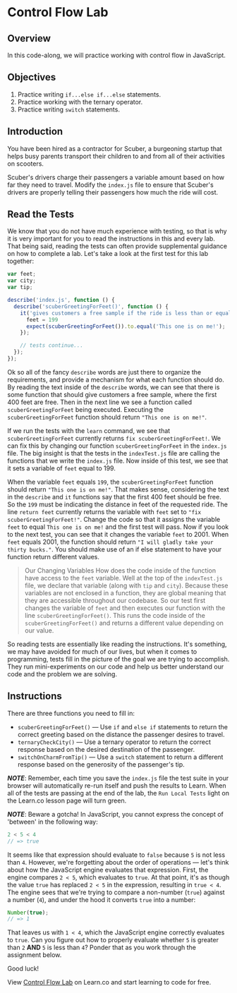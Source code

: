 # Control Flow Lab

## Overview
In this code-along, we will practice working with control flow in JavaScript.

## Objectives
1. Practice writing `if...else if...else` statements.
2. Practice working with the ternary operator.
3. Practice writing `switch` statements.

## Introduction
You have been hired as a contractor for Scuber, a burgeoning startup that helps busy parents transport their children to and from all of their activities on scooters.

Scuber's drivers charge their passengers a variable amount based on how far they need to travel. Modify the `index.js` file to ensure that Scuber's drivers are properly telling their passengers how much the ride will cost.

## Read the Tests
We know that you do not have much experience with testing, so that is why it is very important for you to read the instructions in this and every lab. That being said, reading the tests can often provide supplemental guidance on how to complete a lab. Let's take a look at the first test for this lab together:
```js
var feet;
var city;
var tip;

describe('index.js', function () {
  describe('scuberGreetingForFeet()', function () {
    it('gives customers a free sample if the ride is less than or equal to 400 feet', function () {
      feet = 199
      expect(scuberGreetingForFeet()).to.equal('This one is on me!');
    });

    // tests continue...
  });
});
```

Ok so all of the fancy `describe` words are just there to organize the requirements, and provide a mechanism for what each function should do. By reading the text inside of the `describe` words, we can see that there is some function that should give customers a free sample, where the first 400 feet are free. Then in the next line we see a function called `scuberGreetingForFeet` being executed. Executing the `scuberGreetingForFeet` function should return `"This one is on me!"`.

If we run the tests with the `learn` command, we see that `scuberGreetingForFeet` currently returns `fix scuberGreetingForFeet!`. We can fix this by changing our function `scuberGreetingForFeet` in the `index.js` file. The big insight is that the tests in the `indexTest.js` file are calling the functions that we write the `index.js` file.  Now inside of this test, we see that it sets a variable of `feet` equal to 199.  

When the variable `feet` equals `199`, the `scuberGreetingForFeet` function should return `"This one is on me!"`. That makes sense, considering the text in the `describe` and `it` functions say that the first 400 feet should be free. So the `199` must be indicating the distance in feet of the requested ride.  The line `return feet` currently returns the variable with `feet` set to `"fix scuberGreetingForFeet!"`.  Change the code so that it assigns the variable `feet` to equal `This one is on me!` and the first test will pass.  Now if you look to the next test, you can see that it changes the variable `feet` to 2001.  When `feet` equals 2001, the function should return `"I will gladly take your thirty bucks."`.  You should make use of an if else statement to have your function return different values.

> Our Changing Variables
How does the code inside of the function have access to the `feet` variable.  Well at the top of the `indexTest.js` file, we declare that variable (along with `tip` and `city`).  Because these variables are not enclosed in a function, they are global meaning that they are accessible throughout our codebase.  So our test first changes the variable of `feet` and then executes our function with the line `scuberGreetingForFeet()`.  This runs the code inside of the `scuberGreetingForFeet()` and returns a different value depending on our value.

So reading tests are essentially like reading the instructions. It's something, we may have avoided for much of our lives, but when it comes to programming, tests fill in the picture of the goal we are trying to accomplish. They run mini-experiments on our code and help us better understand our code and the problem we are solving.

## Instructions
There are three functions you need to fill in:
* `scuberGreetingForFeet()` — Use `if` and `else if` statements to return the correct greeting based on the distance the passenger desires to travel.
* `ternaryCheckCity()` — Use a ternary operator to return the correct response based on the desired destination of the passenger.
* `switchOnCharmFromTip()` — Use a `switch` statement to return a different response based on the generosity of the passenger's tip.

***NOTE***: Remember, each time you save the `index.js` file the test suite in your browser will automatically re-run itself and push the results to Learn. When all of the tests are passing at the end of the lab, the `Run Local Tests` light on the Learn.co lesson page will turn green.

***NOTE***: Beware a gotcha! In JavaScript, you cannot express the concept of 'between' in the following way:
```js
2 < 5 < 4
// => true
```

It seems like that expression should evaluate to `false` because `5` is not less than `4`. However, we're forgetting about the order of operations — let's think about how the JavaScript engine evaluates that expression. First, the engine compares `2 < 5`, which evaluates to `true`. At that point, it's as though the value `true` has replaced `2 < 5` in the expression, resulting in `true < 4`. The engine sees that we're trying to compare a non-number (`true`) against a number (`4`), and under the hood it converts `true` into a number:
```js
Number(true);
// => 1
```

That leaves us with `1 < 4`, which the JavaScript engine correctly evaluates to `true`. Can you figure out how to properly evaluate whether `5` is greater than `2` **AND** `5` is less than `4`? Ponder that as you work through the assignment below.

Good luck!

<p class='util--hide'>View <a href='https://learn.co/lessons/js-basics-flow-control'>Control Flow Lab</a> on Learn.co and start learning to code for free.</p>
